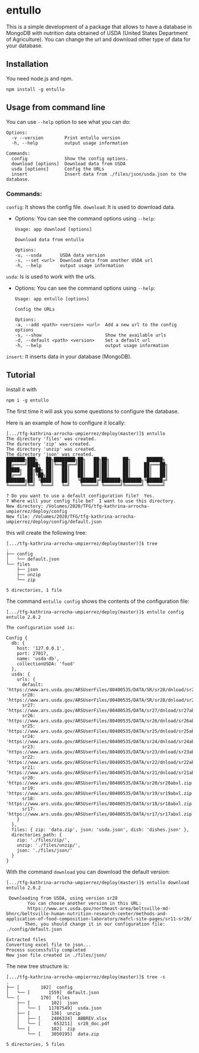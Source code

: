 # entullo
This is a simple development of a package that allows to have a database in MongoDB with nutrition data obtained of USDA (United States Department of Agriculture). You can change the url and download other type of data  for your database.

## Installation

You need node.js and npm.

~~~
npm install -g entullo
~~~

## Usage from command line

You can use `--help` option to see what you can do:

~~~
Options:
  -v --version        Print entullo version
  -h, --help          output usage information

Commands:
  config              Show the config options.
  download [options]  Download data from USDA
  usda [options]      Config the URLs
  insert              Insert data from ./files/json/usda.json to the database.
~~~

### Commands:
`config`: It shows the config file.
`download`: It is used to download data.
- Options: You can see the command options using `--help`:

    ~~~
    Usage: app download [options]

    Download data from entullo

    Options:
    -u, --usda       USDA data version
    -s, --set <url>  Download data from another USDA url       
    -h, --help       output usage information
    ~~~
    

`usda`: Is is used to work with the urls.
- Options: You can see the command options using `--help`:

    ~~~
    Usage: app entullo [options]

    Config the URLs

    Options:
    -a, --add <path> <version> <url>  Add a new url to the config options
    -s, --show                        Show the available urls
    -d, --default <path> <version>    Set a default url
    -h, --help                        output usage information
    ~~~

`insert`: It inserts data in your database (MongoDB).

## Tutorial

Install it with

```
npm i -g entullo
```

The first time it will ask you some questions to 
configure the database.

Here is an example of how to configure it locally:

```
[.../tfg-kathrina-arrocha-umpierrez/deploy(master)]$ entullo
The directory 'files' was created.
The directory 'zip' was created.
The directory 'unzip' was created.
The directory 'json' was created.
███████╗███╗   ██╗████████╗██╗   ██╗██╗     ██╗      ██████╗
██╔════╝████╗  ██║╚══██╔══╝██║   ██║██║     ██║     ██╔═══██╗
█████╗  ██╔██╗ ██║   ██║   ██║   ██║██║     ██║     ██║   ██║
██╔══╝  ██║╚██╗██║   ██║   ██║   ██║██║     ██║     ██║   ██║
███████╗██║ ╚████║   ██║   ╚██████╔╝███████╗███████╗╚██████╔╝
╚══════╝╚═╝  ╚═══╝   ╚═╝    ╚═════╝ ╚══════╝╚══════╝ ╚═════╝

? Do you want to use a default configuration file?  Yes.
? Where will your config file be?  I want to use this directory.
New directory: /Volumes/2020/TFG/tfg-kathrina-arrocha-umpierrez/deploy/config
New file: /Volumes/2020/TFG/tfg-kathrina-arrocha-umpierrez/deploy/config/default.json
```

this will create the following tree:

```
[.../tfg-kathrina-arrocha-umpierrez/deploy(master)]$ tree
.
├── config
│   └── default.json
└── files
    ├── json
    ├── unzip
    └── zip

5 directories, 1 file
```

The command `entullo config` shows the contents of the configuration file:

```
[.../tfg-kathrina-arrocha-umpierrez/deploy(master)]$ entullo config
entullo 2.0.2

The configuration used is:

Config {
  db: {
    host: '127.0.0.1',
    port: 27017,
    name: 'usda-db',
    collectionUSDA: 'food'
  },
  usda: {
    urls: {
      default: 'https://www.ars.usda.gov/ARSUserFiles/80400535/DATA/SR/sr28/dnload/sr28abxl.zip',
      sr28: 'https://www.ars.usda.gov/ARSUserFiles/80400535/DATA/SR/sr28/dnload/sr28abxl.zip',
      sr27: 'https://www.ars.usda.gov/ARSUserFiles/80400535/DATA/sr27/dnload/sr27abxl.zip',
      sr26: 'https://www.ars.usda.gov/ARSUserFiles/80400535/DATA/sr26/dnload/sr26abxl.zip',
      sr25: 'https://www.ars.usda.gov/ARSUserFiles/80400535/DATA/sr25/dnload/sr25abxl.zip',
      sr24: 'https://www.ars.usda.gov/ARSUserFiles/80400535/DATA/sr24/dnload/sr24abxl.zip',
      sr23: 'https://www.ars.usda.gov/ARSUserFiles/80400535/DATA/sr23/dnload/sr23abxl.zip',
      sr22: 'https://www.ars.usda.gov/ARSUserFiles/80400535/DATA/sr22/dnload/sr22abxl.zip',
      sr21: 'https://www.ars.usda.gov/ARSUserFiles/80400535/DATA/sr21/dnload/sr21abxl.zip',
      sr20: 'https://www.ars.usda.gov/ARSUserFiles/80400535/DATA/sr20/sr20abxl.zip',
      sr19: 'https://www.ars.usda.gov/ARSUserFiles/80400535/DATA/sr19/sr19abxl.zip',
      sr18: 'https://www.ars.usda.gov/ARSUserFiles/80400535/DATA/sr18/sr18abxl.zip',
      sr17: 'https://www.ars.usda.gov/ARSUserFiles/80400535/DATA/sr17/sr17abxl.zip'
    }
  },
  files: { zip: 'data.zip', json: 'usda.json', dish: 'dishes.json' },
  directories_path: {
    zip: './files/zip/',
    unzip: './files/unzip/',
    json: './files/json/'
  }
}
```

With the command `download` you can download the default version:

```
[.../tfg-kathrina-arrocha-umpierrez/deploy(master)]$ entullo download
entullo 2.0.2

 Downloading from USDA, using version sr28
        You can choose another version in this URL:
        https://www.ars.usda.gov/northeast-area/beltsville-md-bhnrc/beltsville-human-nutrition-research-center/methods-and-application-of-food-composition-laboratory/mafcl-site-pages/sr11-sr28/
       Then, you should change it in our configuration file: ./config/default.json

Extracted files
Converting excel file to json...
Process successfully completed
New json file created in ./files/json/
```

The new tree structure is:

```
[.../tfg-kathrina-arrocha-umpierrez/deploy(master)]$ tree -s
.
├── [        102]  config
│   └── [       1559]  default.json
└── [        170]  files
    ├── [        102]  json
    │   └── [   11787549]  usda.json
    ├── [        136]  unzip
    │   ├── [    2486334]  ABBREV.xlsx
    │   └── [     653211]  sr28_doc.pdf
    └── [        102]  zip
        └── [    3050195]  data.zip

5 directories, 5 files
```

